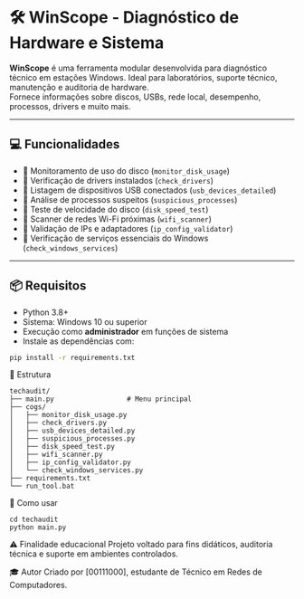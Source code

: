 # 🛠️ WinScope - Diagnóstico de Hardware e Sistema

**WinScope** é uma ferramenta modular desenvolvida para diagnóstico técnico em estações Windows. Ideal para laboratórios, suporte técnico, manutenção e auditoria de hardware.  
Fornece informações sobre discos, USBs, rede local, desempenho, processos, drivers e muito mais.

---

## 💻 Funcionalidades

* 🔢 Monitoramento de uso do disco (`monitor_disk_usage`)
* 🔢 Verificação de drivers instalados (`check_drivers`)
* 🔢 Listagem de dispositivos USB conectados (`usb_devices_detailed`)
* 🔢 Análise de processos suspeitos (`suspicious_processes`)
* 🔢 Teste de velocidade do disco (`disk_speed_test`)
* 🔢 Scanner de redes Wi-Fi próximas (`wifi_scanner`)
* 🔢 Validação de IPs e adaptadores (`ip_config_validator`)
* 🔢 Verificação de serviços essenciais do Windows (`check_windows_services`)

---

## 📦 Requisitos

- Python 3.8+
- Sistema: Windows 10 ou superior
- Execução como **administrador** em funções de sistema
- Instale as dependências com:

```bash
pip install -r requirements.txt
```

📁 Estrutura
```
techaudit/
├── main.py                  # Menu principal
├── cogs/
│   ├── monitor_disk_usage.py
│   ├── check_drivers.py
│   ├── usb_devices_detailed.py
│   ├── suspicious_processes.py
│   ├── disk_speed_test.py
│   ├── wifi_scanner.py
│   ├── ip_config_validator.py
│   └── check_windows_services.py
├── requirements.txt
└── run_tool.bat
```

🧪 Como usar
```
cd techaudit
python main.py

```

⚠️ Finalidade educacional
Projeto voltado para fins didáticos, auditoria técnica e suporte em ambientes controlados.

🎓 Autor
Criado por [00111000], estudante de Técnico em Redes de Computadores.
